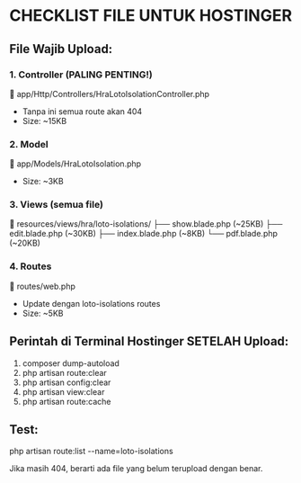 # CHECKLIST FILE UNTUK HOSTINGER

## File Wajib Upload:

### 1. Controller (PALING PENTING!)
📁 app/Http/Controllers/HraLotoIsolationController.php
   - Tanpa ini semua route akan 404
   - Size: ~15KB

### 2. Model  
📁 app/Models/HraLotoIsolation.php
   - Size: ~3KB

### 3. Views (semua file)
📁 resources/views/hra/loto-isolations/
   ├── show.blade.php (~25KB)
   ├── edit.blade.php (~30KB) 
   ├── index.blade.php (~8KB)
   └── pdf.blade.php (~20KB)

### 4. Routes
📁 routes/web.php
   - Update dengan loto-isolations routes
   - Size: ~5KB

## Perintah di Terminal Hostinger SETELAH Upload:

1. composer dump-autoload
2. php artisan route:clear
3. php artisan config:clear  
4. php artisan view:clear
5. php artisan route:cache

## Test:
php artisan route:list --name=loto-isolations

Jika masih 404, berarti ada file yang belum terupload dengan benar.